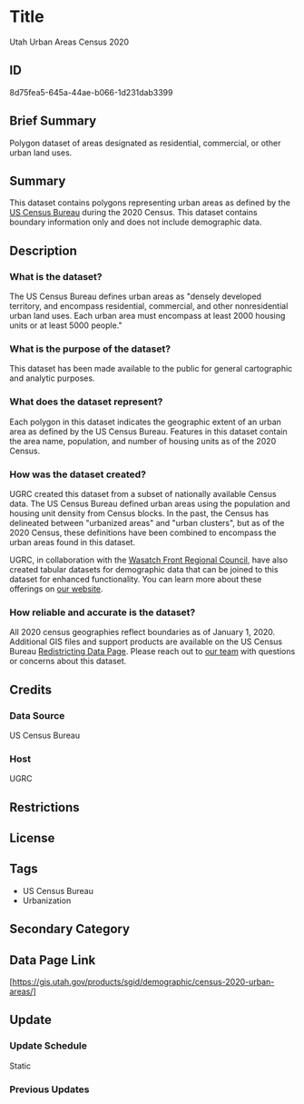 # Title

Utah Urban Areas Census 2020

## ID

8d75fea5-645a-44ae-b066-1d231dab3399

## Brief Summary

Polygon dataset of areas designated as residential, commercial, or other urban land uses.

## Summary

This dataset contains polygons representing urban areas as defined by the [US Census Bureau](https://www.census.gov/) during the 2020 Census. This dataset contains boundary information only and does not include demographic data.

## Description

### What is the dataset?

The US Census Bureau defines urban areas as "densely developed territory, and encompass residential, commercial, and other nonresidential urban land uses. Each urban area must encompass at least 2000 housing units or at least 5000 people."

### What is the purpose of the dataset?

This dataset has been made available to the public for general cartographic and analytic purposes.

### What does the dataset represent?

Each polygon in this dataset indicates the geographic extent of an urban area as defined by the US Census Bureau. Features in this dataset contain the area name, population, and number of housing units as of the 2020 Census.

### How was the dataset created?

UGRC created this dataset from a subset of nationally available Census data. The US Census Bureau defined urban areas using the population and housing unit density from Census blocks. In the past, the Census has delineated between "urbanized areas" and "urban clusters", but as of the 2020 Census, these definitions have been combined to encompass the urban areas found in this dataset.

UGRC, in collaboration with the [Wasatch Front Regional Council](https://wfrc.org/), have also created tabular datasets for demographic data that can be joined to this dataset for enhanced functionality. You can learn more about these offerings on [our website](https://gis.utah.gov/blog/2021-08-31-census-2020-redistricting-data/).

### How reliable and accurate is the dataset?

All 2020 census geographies reflect boundaries as of January 1, 2020. Additional GIS files and support products are available on the US Census Bureau [Redistricting Data Page](https://www.census.gov/programs-surveys/decennial-census/about/rdo/summary-files.html#P2). Please reach out to [our team](https://gis.utah.gov/contact/) with questions or concerns about this dataset.

## Credits

### Data Source

US Census Bureau

### Host

UGRC

## Restrictions

## License

## Tags

- US Census Bureau
- Urbanization

## Secondary Category

## Data Page Link

[https://gis.utah.gov/products/sgid/demographic/census-2020-urban-areas/]

## Update

### Update Schedule

Static

### Previous Updates
